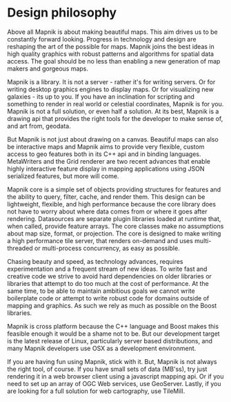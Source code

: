 # Design philosophy

Above all Mapnik is about making beautiful maps. This aim drives us to be constantly forward looking. Progress in technology and design are reshaping the art of the possible for maps. Mapnik joins the best ideas in high quality graphics with robust patterns and algorithms for spatial data access. The goal should be no less than enabling a new generation of map makers and gorgeous maps.

Mapnik is a library. It is not a server - rather it's for writing servers. Or for writing desktop graphics engines to display maps. Or for visualizing new galaxies - its up to you. If you have an inclination for scripting and something to render in real world or celestial coordinates, Mapnik is for you. Mapnik is not a full solution, or even half a solution. At its best, Mapnik is a drawing api that provides the right tools for the developer to make sense of, and art from, geodata. 

But Mapnik is not just about drawing on a canvas. Beautiful maps can also be interactive maps and Mapnik aims to provide very flexible, custom access to geo features both in its C++ api and in binding languages. MetaWriters and the Grid renderer are two recent advances that enable highly interactive feature display in mapping applications using JSON serialized features, but more will come.

Mapnik core is a simple set of objects providing structures for features and the ability to query, filter, cache, and render them. This design can be lightweight, flexible, and high performance because the core library does not have to worry about where data comes from or where it goes after rendering. Datasources are separate plugin libraries loaded at runtime that, when called, provide feature arrays. The core classes make no assumptions about map size, format, or projection. The core is designed to make writing a high performance tile server, that renders on-demand and uses multi-threaded or multi-process concurrency, as easy as possible.

Chasing beauty and speed, as technology advances, requires experimentation and a 
frequent stream of new ideas. To write fast and creative code we strive to avoid hard dependencies on older libraries or libraries that attempt to do too much at the cost of performance. At the same time, to be able to maintain ambitious goals we cannot write boilerplate code or attempt to write robust code for domains outside of mapping and graphics. As such we rely as much as possible on the Boost libraries.

Mapnik is cross platform because the C++ language and Boost makes this feasible
enough it would be a shame not to be. But our development target is the latest
release of Linux, particularly server based distributions, and many Mapnik developers
use OSX as a development environment.

If you are having fun using Mapnik, stick with it. But, Mapnik is not always the right tool, of course. If you have small sets of data (MB'ss), try just rendering it in a web browser client using a javascript mapping api. Or if you need to set up an array of OGC Web services, use GeoServer. Lastly, if you are looking for a full solution for web cartography, use TileMill.

